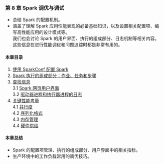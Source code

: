 ### 第 8 章	Spark 调优与调试 ###
-   总结 Spark 的配置机制。
-   涵盖了理解 Spark 应用性能表现的必备基础知识，以及设置相关配置项、编写高性能应用的设计模式等。  
我们也会讨论 Spark 的用户界面、执行的组成部分、日志机制等相关内容。  
这些信息在进行性能调优和问题追踪时都是非常有用的。
#### 本章目录 ####
1.	[使用 SparkConf 配置 Spark]()    
2.	[Spark 执行的组成部分：作业、任务和步骤]()    
3.	[查找信息]()    
3.1	[Spark 网页用户界面]()    
3.2	[驱动器进程和执行器进程的日志]()    
4.	[关键性能考量]()    
4.1	[并行度]()    
4.2	[序列化格式]()    
4.3	[内存管理]()    
4.4	[硬件供给]()      
#### 本章总结 ####    
-   Spark 的配置项管理、执行的组成部分、用户界面中的相关指标。
-   生产环境中的工作负载常用的调优技巧。